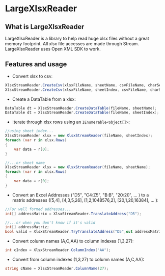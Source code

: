 # LargeXlsxReader

## What is LargeXlsxReader

LargeXlsxReader is a library to help read huge xlsx files without a great memory footprint. 
All xlsx file accesses are made through Stream. LargeXlsxReader uses Open XML SDK to work.

## Features and usage

* Convert xlsx to csv:

```csharp
XlsxStreamReader.CreateCsv(xlsxFileName, sheetName, csvFileName, charSeparator);
XlsxStreamReader.CreateCsv(xlsxFileName, sheetIndex, csvFileName, charSeparator);
```

* Create a DataTable from a xlsx:

```csharp
DataTable dt = XlsxStreamReader.CreateDataTable(fileName, sheetName);
DataTable dt = XlsxStreamReader.CreateDataTable(fileName, sheetIndex);
```

* Iterate through xlsx rows using an `IEnumerable<object[]>`:

```csharp
//using sheet index...
XlsxStreamReader xlsx = new XlsxStreamReader(fileName, sheetIndex);
foreach (var r in xlsx.Rows)
{
	var data = r[0];
}

//...or sheet name
XlsxStreamReader xlsx = new XlsxStreamReader(fileName, sheetName);
foreach (var r in xlsx.Rows)
{
	var data = r[0];
}
```

* Convert an Excel Addresses ("D5", "C4:Z5", "B:B", "20:20", ... ) to a matrix addresses 
([5,4], [4,3,5,26], [1,2,1048576,2], [20,1,20,16384], ... ):

```csharp
//For well formed addresses...
int[] addressMatrix = XlsxStreamReader.TranslateAddress("D5");

//...or when you don't know if it's valid
int[] addressMatriz;
bool valid = XlsxStreamReader.TryTranslateAddress("D5",out addressMatrix);
```

* Convert column names (A,C,AA) to column indexes (1,3,27):

```csharp
int cIndex = XlsxStreamReader.ColumnIndex("AA");
```

* Convert from column indexes (1,3,27) to column names (A,C,AA):

```csharp
string cName = XlsxStreamReader.ColumnName(27);
```
